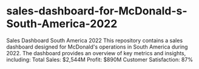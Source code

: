 # sales-dashboard-for-McDonald-s-South-America-2022
Sales Dashboard South America 2022 
This repository contains a sales dashboard designed for McDonald's operations in South America during 2022. The dashboard provides an overview of key metrics and insights, including:  Total Sales: $2,544M Profit: $890M Customer Satisfaction: 87%
